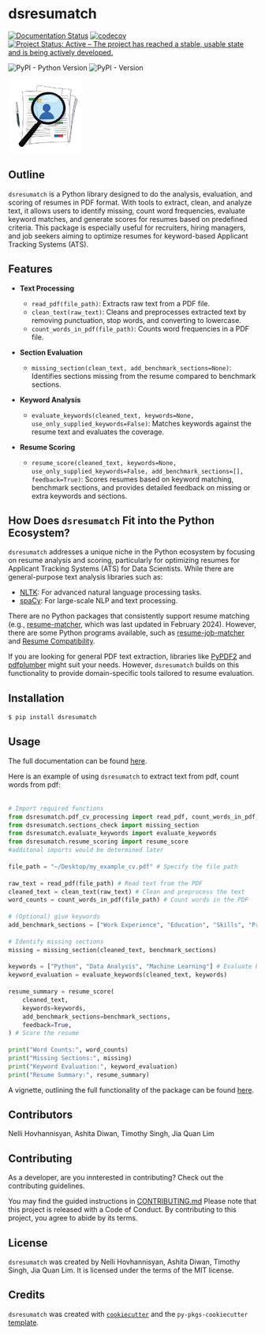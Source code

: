 # dsresumatch

[![Documentation Status](https://readthedocs.org/projects/dsresumatch/badge/?version=latest)](https://dsresumatch.readthedocs.io/en/latest/?badge=latest) [![codecov](https://codecov.io/github/UBC-MDS/dsresumatch/graph/badge.svg?token=iE9YGm9RLm)](https://codecov.io/github/UBC-MDS/dsresumatch) [![Project Status: Active – The project has reached a stable, usable state and is being actively developed.](https://www.repostatus.org/badges/latest/active.svg)](https://www.repostatus.org/#active)

![PyPI - Python Version](https://img.shields.io/pypi/pyversions/dsresumatch) ![PyPI - Version](https://img.shields.io/pypi/v/dsresumatch)



<img src="https://raw.githubusercontent.com/UBC-MDS/dsresumatch/refs/heads/project_logo/docs/logo.png" width="150">

## Outline

`dsresumatch` is a Python library designed to do the analysis, evaluation, and scoring of resumes in PDF format. With tools to extract, clean, and analyze text, it allows users to identify missing, count word frequencies, evaluate keyword matches, and generate scores for resumes based on predefined criteria. This package is especially useful for recruiters, hiring managers, and job seekers aiming to optimize resumes for keyword-based Applicant Tracking Systems (ATS).

## **Features**

- **Text Processing**
  - `read_pdf(file_path)`: Extracts raw text from a PDF file.
  - `clean_text(raw_text)`: Cleans and preprocesses extracted text by removing punctuation, stop words, and converting to lowercase.
  - `count_words_in_pdf(file_path)`: Counts word frequencies in a PDF file.

- **Section Evaluation**
  - `missing_section(clean_text, add_benchmark_sections=None)`: Identifies sections missing from the resume compared to benchmark sections.

- **Keyword Analysis**
  - `evaluate_keywords(cleaned_text, keywords=None, use_only_supplied_keywords=False)`: Matches keywords against the resume text and evaluates the coverage.

- **Resume Scoring**
  - `resume_score(cleaned_text, keywords=None, use_only_supplied_keywords=False, add_benchmark_sections=[], feedback=True)`: Scores resumes based on keyword matching, benchmark sections, and provides detailed feedback on missing or extra keywords and sections.

## **How Does `dsresumatch` Fit into the Python Ecosystem?**

`dsresumatch` addresses a unique niche in the Python ecosystem by focusing on resume analysis and scoring, particularly for optimizing resumes for Applicant Tracking Systems (ATS) for Data Scientists. While there are general-purpose text analysis libraries such as:
- [NLTK](https://www.nltk.org/): For advanced natural language processing tasks.
- [spaCy](https://spacy.io/): For large-scale NLP and text processing.

There are no Python packages that consistently support resume matching (e.g., [resume-matcher](https://pypi.org/project/resume-matcher/), which was last updated in February 2024). However, there are some Python programs available, such as [resume-job-matcher](https://github.com/sliday/resume-job-matcher) and [Resume Compatibility](https://github.com/sumitprdrsh/Resume_Compatibility).

If you are looking for general PDF text extraction, libraries like [PyPDF2](https://github.com/py-pdf/pypdf) and [pdfplumber](https://github.com/jsvine/pdfplumber) might suit your needs. However, `dsresumatch` builds on this functionality to provide domain-specific tools tailored to resume evaluation.

## Installation

```bash
$ pip install dsresumatch
```

## Usage
The full documentation can be found [here](https://dsresumatch.readthedocs.io/en/latest/?badge=latest#).

Here is an example of using `dsresumatch` to extract text from pdf, count words from pdf:

```python

# Import required functions
from dsresumatch.pdf_cv_processing import read_pdf, count_words_in_pdf, clean_text
from dsresumatch.sections_check import missing_section
from dsresumatch.evaluate_keywords import evaluate_keywords
from dsresumatch.resume_scoring import resume_score
#additonal imports would be determined later

file_path = "~/Desktop/my_example_cv.pdf" # Specify the file path

raw_text = read_pdf(file_path) # Read text from the PDF
cleaned_text = clean_text(raw_text) # Clean and preprocess the text
word_counts = count_words_in_pdf(file_path) # Count words in the PDF

# (Optional) give keywords 
add_benchmark_sections = ["Work Experience", "Education", "Skills", "Projects", "Certifications"] 

# Identify missing sections
missing = missing_section(cleaned_text, benchmark_sections) 

keywords = ["Python", "Data Analysis", "Machine Learning"] # Evaluate keywords
keyword_evaluation = evaluate_keywords(cleaned_text, keywords)

resume_summary = resume_score(
    cleaned_text,
    keywords=keywords,
    add_benchmark_sections=benchmark_sections,
    feedback=True,
) # Score the resume

print("Word Counts:", word_counts)
print("Missing Sections:", missing)
print("Keyword Evaluation:", keyword_evaluation)
print("Resume Summary:", resume_summary)

```

A vignette, outlining the full functionality of the package can be found [here](https://dsresumatch.readthedocs.io/en/latest/example.html).


## Contributors

Nelli Hovhannisyan, Ashita Diwan, Timothy Singh, Jia Quan Lim

## Contributing

As a developer, are you innterested in contributing? Check out the contributing guidelines.

 You may find the guided instructions in [CONTRIBUTING.md](https://github.com/UBC-MDS/dsresumatch/blob/main/CONTRIBUTING.md) Please note that this project is released with a Code of Conduct. By contributing to this project, you agree to abide by its terms.

## License

`dsresumatch` was created by Nelli Hovhannisyan, Ashita Diwan, Timothy Singh, Jia Quan Lim. It is licensed under the terms of the MIT license.

## Credits

`dsresumatch` was created with [`cookiecutter`](https://cookiecutter.readthedocs.io/en/latest/) and the `py-pkgs-cookiecutter` [template](https://github.com/py-pkgs/py-pkgs-cookiecutter).
